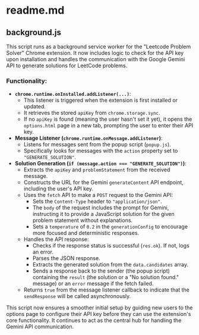 # readme.md

## background.js

This script runs as a background service worker for the "Leetcode Problem Solver" Chrome extension. It now includes logic to check for the API key upon installation and handles the communication with the Google Gemini API to generate solutions for LeetCode problems.

### Functionality:

- **`chrome.runtime.onInstalled.addListener(...)`**:
  - This listener is triggered when the extension is first installed or updated.
  - It retrieves the stored `apiKey` from `chrome.storage.sync`.
  - If no `apiKey` is found (meaning the user hasn't set it yet), it opens the `options.html` page in a new tab, prompting the user to enter their API key.
- **Message Listener (`chrome.runtime.onMessage.addListener`)**:
  - Listens for messages sent from the popup script (`popup.js`).
  - Specifically looks for messages with the `action` property set to `"GENERATE_SOLUTION"`.
- **Solution Generation (`if (message.action === "GENERATE_SOLUTION")`)**:
  - Extracts the `apiKey` and `problemStatement` from the received message.
  - Constructs the URL for the Gemini `generateContent` API endpoint, including the user's API key.
  - Uses the `fetch` API to make a `POST` request to the Gemini API:
    - Sets the `Content-Type` header to `"application/json"`.
    - The `body` of the request includes the prompt for Gemini, instructing it to provide a JavaScript solution for the given problem statement without explanations.
    - Sets a `temperature` of `0.2` in the `generationConfig` to encourage more focused and deterministic responses.
  - Handles the API response:
    - Checks if the response status is successful (`res.ok`). If not, logs an error.
    - Parses the JSON response.
    - Extracts the generated solution from the `data.candidates` array.
    - Sends a response back to the sender (the popup script) containing the `result` (the solution or a "No solution found." message) or an `error` message if the fetch failed.
  - Returns `true` from the message listener callback to indicate that the `sendResponse` will be called asynchronously.

This script now ensures a smoother initial setup by guiding new users to the options page to configure their API key before they can use the extension's core functionality. It continues to act as the central hub for handling the Gemini API communication.
